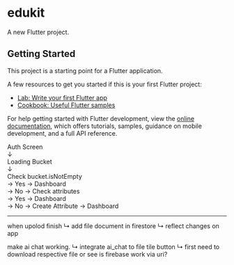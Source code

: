 # edukit

A new Flutter project.

## Getting Started

This project is a starting point for a Flutter application.

A few resources to get you started if this is your first Flutter project:

- [Lab: Write your first Flutter app](https://docs.flutter.dev/get-started/codelab)
- [Cookbook: Useful Flutter samples](https://docs.flutter.dev/cookbook)

For help getting started with Flutter development, view the
[online documentation](https://docs.flutter.dev/), which offers tutorials,
samples, guidance on mobile development, and a full API reference.

Auth Screen  
 ↓  
Loading Bucket  
 ↓  
Check bucket.isNotEmpty  
 → Yes → Dashboard  
 → No → Check attributes  
 → Yes → Dashboard  
 → No → Create Attribute → Dashboard

---

when upolod finish
↳ add file document in firestore
↳ reflect changes on app

make ai chat working.
↳ integrate ai_chat to file tile button
↳ first need to download respective file or see is firebase work via uri?
